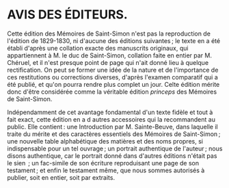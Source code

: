 # AVIS DES ÉDITEURS.

Cette édition des Mémoires de Saint-Simon n'est pas la reproduction de
l'édition de 1829-1830, ni d'aucune des éditions suivantes ; le texte en a été
établi d'après une collation exacte des manuscrits originaux, qui
appartiennent à M. le duc de Saint-Simon, collation faite en entier par M.
Chéruel, et il n'est presque point de page qui n'ait donné lieu à quelque
rectification. On peut se former une idée de la nature et de l'importance de
ces restitutions ou corrections diverses, d'après l'examen comparatif qui
a été publié, et qu'on pourra rendre plus complet un jour. Celte édition
mérite donc d'être considérée comme la véritable édition *princeps* des
Mémoires de Saint-Simon.

Indépendamment de cet avantage fondamental d'un texte fidèle et tout à fait
exact, cette édition en a d autres accessoires qui la recommandent au public.
Elle contient : une Introduction par M. Sainte-Beuve, dans laquelle il traite
du mérite et des caractères essentiels des Mémoires de Saint-Simon ; une
nouvelle table alphabétique des matières et des noms propres, si indispensable
pour un tel ouvrage ; un portrait authentique de l'auteur ; nous disons
authentique, car le portrait donné dans d'autres éditions n'était pas le sien
 ; un fac-simile de son écriture reproduisant une page de son testament ; et
enfin le testament même, que nous sommes autorisés à publier, soit en entier,
soit par extraits.
